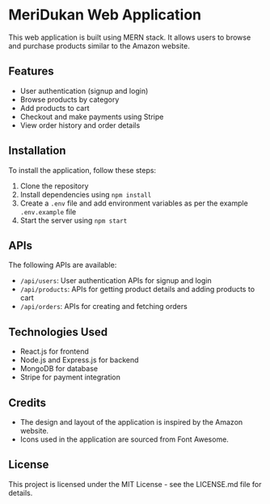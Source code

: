 
# MeriDukan Web Application

This web application is built using MERN stack. It allows users to browse and purchase products similar to the Amazon website. 

## Features

- User authentication (signup and login)
- Browse products by category
- Add products to cart
- Checkout and make payments using Stripe
- View order history and order details

## Installation

To install the application, follow these steps:

1. Clone the repository
2. Install dependencies using `npm install`
3. Create a `.env` file and add environment variables as per the example `.env.example` file
4. Start the server using `npm start`

## APIs

The following APIs are available:

- `/api/users`: User authentication APIs for signup and login
- `/api/products`: APIs for getting product details and adding products to cart
- `/api/orders`: APIs for creating and fetching orders

## Technologies Used

- React.js for frontend
- Node.js and Express.js for backend
- MongoDB for database
- Stripe for payment integration

## Credits

- The design and layout of the application is inspired by the Amazon website.
- Icons used in the application are sourced from Font Awesome.

## License

This project is licensed under the MIT License - see the LICENSE.md file for details.
